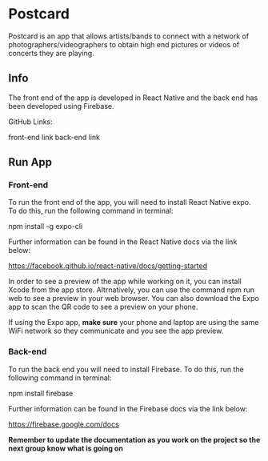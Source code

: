 # Postcard

Postcard is an app that allows artists/bands to connect with a network of photographers/videographers to obtain high end 
pictures or videos of concerts they are playing.

## Info

The front end of the app is developed in React Native and the back end has been developed using Firebase.

GitHub Links:

front-end link
back-end link

## Run App
### Front-end

To run the front end of the app, you will need to install React Native expo. To do this, run the following command in terminal:

npm install -g expo-cli

Further information can be found in the React Native docs via the link below:

https://facebook.github.io/react-native/docs/getting-started

In order to see a preview of the app while working on it, you can install Xcode from the app store. Altrnatively, you can use the command npm run web to see a preview in your web browser. You can also download the Expo app to scan the QR code to see a preview on your phone.

If using the Expo app, **make sure** your phone and laptop are using the same WiFi network so they communicate and you see the app preview.

### Back-end

To run the back end you will need to install Firebase. To do this, run the following command in terminal:

npm install firebase

Further information can be found in the Firebase docs via the link below:

https://firebase.google.com/docs

**Remember to update the documentation as you work on the project so the next group know what is going on**
